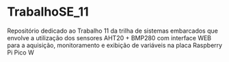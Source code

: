 # TrabalhoSE_11
Repositório dedicado ao Trabalho 11 da trilha de sistemas embarcados que envolve a utilização dos sensores AHT20 + BMP280 com interface WEB para a aquisição, monitoramento e exibição de variáveis na placa Raspberry Pi Pico W
